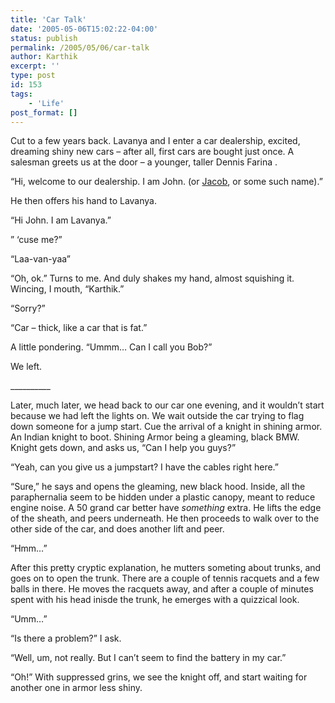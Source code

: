 ```yaml
---
title: 'Car Talk'
date: '2005-05-06T15:02:22-04:00'
status: publish
permalink: /2005/05/06/car-talk
author: Karthik
excerpt: ''
type: post
id: 153
tags:
    - 'Life'
post_format: []
---
```

Cut to a few years back. Lavanya and I enter a car dealership, excited, dreaming shiny new cars – after all, first cars are bought just once. A salesman greets us at the door – a younger, taller Dennis Farina .

“Hi, welcome to our dealership. I am John. (or [Jacob](http://www.ssa.gov/OACT/babynames/), or some such name).”

He then offers his hand to Lavanya.

“Hi John. I am Lavanya.”

” ‘cuse me?”

“Laa-van-yaa”

“Oh, ok.” Turns to me. And duly shakes my hand, almost squishing it. Wincing, I mouth, “Karthik.”

“Sorry?”

“Car – thick, like a car that is fat.”

A little pondering. “Ummm… Can I call you Bob?”

We left.

\_\_\_\_\_\_\_\_\_\_

Later, much later, we head back to our car one evening, and it wouldn’t start because we had left the lights on. We wait outside the car trying to flag down someone for a jump start. Cue the arrival of a knight in shining armor. An Indian knight to boot. Shining Armor being a gleaming, black BMW. Knight gets down, and asks us, “Can I help you guys?”

“Yeah, can you give us a jumpstart? I have the cables right here.”

“Sure,” he says and opens the gleaming, new black hood. Inside, all the paraphernalia seem to be hidden under a plastic canopy, meant to reduce engine noise. A 50 grand car better have *something* extra. He lifts the edge of the sheath, and peers underneath. He then proceeds to walk over to the other side of the car, and does another lift and peer.

“Hmm…”

After this pretty cryptic explanation, he mutters someting about trunks, and goes on to open the trunk. There are a couple of tennis racquets and a few balls in there. He moves the racquets away, and after a couple of minutes spent with his head inisde the trunk, he emerges with a quizzical look.

“Umm…”

“Is there a problem?” I ask.

“Well, um, not really. But I can’t seem to find the battery in my car.”

“Oh!” With suppressed grins, we see the knight off, and start waiting for another one in armor less shiny.